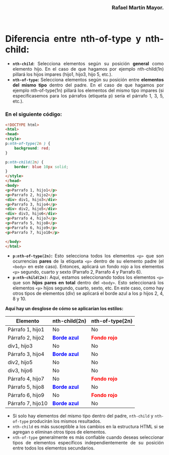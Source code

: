 <div align="justify">

<div align="right">

### Rafael Martín Mayor.

</div><br>

# Diferencia entre nth-of-type y nth-child:

- **`nth-child`:** Selecciona elementos según su posición **general** como elemento hijo. En el caso de que hagamos por ejemplo nth-child(1n) pillará los hijos impares (hijo1, hijo3, hijo 5, etc.).
- **`nth-of-type`:** Selecciona elementos según su posición entre **elementos del mismo tipo** dentro del padre. En el caso de que hagamos por ejemplo nth-of-type(1n) pillará los elementos del mismo tipo impares (si especificasemos para los párrafos (etiqueta p) sería el párrafo 1, 3, 5, etc.).

### **En el siguiente código:**

```html
<!DOCTYPE html>
<html>
<head>
<style> 
p:nth-of-type(2n ) {
    background: red;
}

p:nth-child(2n) {
    border: blue 10px solid;
}
</style>
</head>
<body>
<p>Parrafo 1, hijo1</p>
<p>Parrafo 2, hijo2</p>
<div> div1, hijo3</div>
<p>Parrafo 3, hijo4</p>
<div> div2, hijo5</div>
<div> div3, hijo6</div>
<p>Parrafo 4, hijo7</p>
<p>Parrafo 5, hijo8</p>
<p>Parrafo 6, hijo9</p>
<p>Parrafo 7, hijo10</p>

</body>
</html>
```

- **`p:nth-of-type(2n)`:** Esto selecciona todos los elementos `<p>` que son ocurrencias **pares** de la etiqueta `<p>` dentro de su elemento padre (el `<body>` en este caso). Entonces, aplicará un fondo rojo a los elementos `<p>` segundo, cuarto y sexto (Parrafo 2, Parrafo 4 y Parrafo 6).
- **`p:nth-child(2n)`:** Aquí, estamos seleccionando todos los elementos `<p>` que son **hijos pares en total** dentro del `<body>`. Esto seleccionará los elementos `<p>` hijos segundo, cuarto, sexto, etc. En este caso, como hay otros tipos de elementos (div) se aplicará el borde azul a los p hijos 2, 4, 8 y 10.

**Aquí hay un desglose de cómo se aplicarían los estilos:**

| Elemento | nth-child(2n) | nth-of-type(2n) |
|---|---|---|
| Párrafo 1, hijo1 | No | No |
| Párrafo 2, hijo2 | <span style="color:blue;">**Borde azul**</span> | <span style="color:red;">**Fondo rojo**</span> |
| div1, hijo3 | No | No |
| Párrafo 3, hijo4 | <span style="color:blue;">**Borde azul**</span> | No |
| div2, hijo5 | No | No |
| div3, hijo6 | No | No |
| Párrafo 4, hijo7 | No | <span style="color:red;">**Fondo rojo**</span> |
| Párrafo 5, hijo8 | <span style="color:blue;">**Borde azul**</span> | No |
| Párrafo 6, hijo9 | No | <span style="color:red;">**Fondo rojo**</span> |
| Párrafo 7, hijo10 | <span style="color:blue;">**Borde azul**</span> | No |

- Si solo hay elementos del mismo tipo dentro del padre, `nth-child` y `nth-of-type` producirán los mismos resultados.
- `nth-child` es más susceptible a los cambios en la estructura HTML si se agregan o eliminan otros tipos de elementos.
- `nth-of-type` generalmente es más confiable cuando deseas seleccionar tipos de elementos específicos independientemente de su posición entre todos los elementos secundarios.



</div>